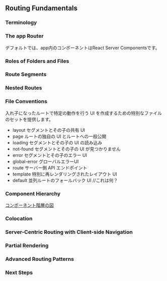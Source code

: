 ## Routing Fundamentals

### Terminology
### The app Router

デフォルトでは、app内のコンポーネントはReact Server Componentsです。

### Roles of Folders and Files
### Route Segments
### Nested Routes
### File Conventions

入れ子になったルートで特定の動作を行う UI を作成するための特別なファイルのセットを提供します。

- layout	セグメントとその子の共有 UI
- page	ルートの独自の UI とルートへの一般公開
- loading	セグメントとその子の UI の読み込み
- not-found	セグメントとその子の UI が見つかりません
- error	セグメントとその子のエラー UI
- global-error	グローバルエラーUI
- route	サーバー側 API エンドポイント
- template	特別に再レンダリングされたレイアウト UI
- default	並列ルートのフォールバック UI //これは何？


### Component Hierarchy
[コンポーネント階層の図](https://nextjs.org/docs/app/building-your-application/routing#component-hierarchy)

### Colocation
### Server-Centric Routing with Client-side Navigation
### Partial Rendering
### Advanced Routing Patterns
### Next Steps